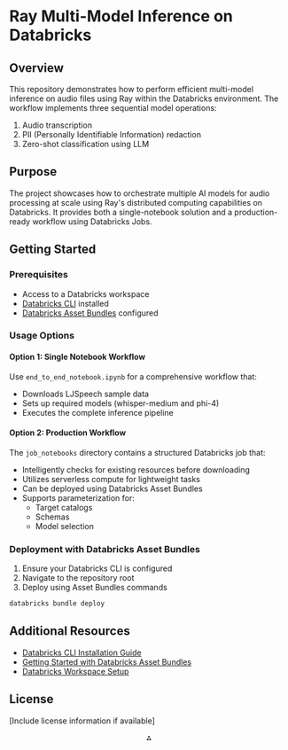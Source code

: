 # Ray Multi-Model Inference on Databricks

## Overview

This repository demonstrates how to perform efficient multi-model inference on audio files using Ray within the Databricks environment. The workflow implements three sequential model operations:

1. Audio transcription
2. PII (Personally Identifiable Information) redaction
3. Zero-shot classification using LLM

## Purpose

The project showcases how to orchestrate multiple AI models for audio processing at scale using Ray's distributed computing capabilities on Databricks. It provides both a single-notebook solution and a production-ready workflow using Databricks Jobs.

## Getting Started

### Prerequisites

- Access to a Databricks workspace
- [Databricks CLI](https://docs.databricks.com/dev-tools/cli/databricks-cli.html) installed
- [Databricks Asset Bundles](https://docs.databricks.com/dev-tools/bundles/index.html) configured


### Usage Options

#### Option 1: Single Notebook Workflow

Use `end_to_end_notebook.ipynb` for a comprehensive workflow that:

- Downloads LJSpeech sample data
- Sets up required models (whisper-medium and phi-4)
- Executes the complete inference pipeline

#### Option 2: Production Workflow

The `job_notebooks` directory contains a structured Databricks job that:

- Intelligently checks for existing resources before downloading
- Utilizes serverless compute for lightweight tasks
- Can be deployed using Databricks Asset Bundles
- Supports parameterization for:
    - Target catalogs
    - Schemas
    - Model selection


### Deployment with Databricks Asset Bundles

1. Ensure your Databricks CLI is configured
2. Navigate to the repository root
3. Deploy using Asset Bundles commands

```bash
databricks bundle deploy
```


## Additional Resources

- [Databricks CLI Installation Guide](https://docs.databricks.com/dev-tools/cli/databricks-cli.html)
- [Getting Started with Databricks Asset Bundles](https://docs.databricks.com/dev-tools/bundles/index.html)
- [Databricks Workspace Setup](https://docs.databricks.com/workspace/workspace-details.html)


## License

[Include license information if available]

<div style="text-align: center">⁂</div>

[^1]: https://github.com/marcell-ferencz-databricks/ray-multi-model-inference

